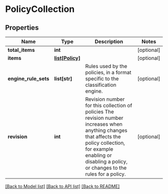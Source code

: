 # PolicyCollection

## Properties
Name | Type | Description | Notes
------------ | ------------- | ------------- | -------------
**total_items** | **int** |  | [optional] 
**items** | [**list[Policy]**](Policy.md) |  | [optional] 
**engine_rule_sets** | **list[str]** | Rules used by the policies, in a format specific to the classification engine. | [optional] 
**revision** | **int** | Revision number for this collection of policies The revision number increases when anything changes that affects the policy collection, for example enabling or disabling a policy, or changes to the rules for a policy. | [optional] 

[[Back to Model list]](../README.md#documentation-for-models) [[Back to API list]](../README.md#documentation-for-api-endpoints) [[Back to README]](../README.md)


